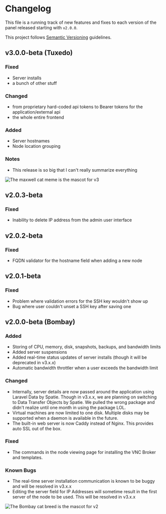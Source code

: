 # Changelog
This file is a running track of new features and fixes to each version of the panel released starting with `v2.0.0`.

This project follows [Semantic Versioning](http://semver.org) guidelines.

## v3.0.0-beta (Tuxedo)
### Fixed
* Server installs
* a bunch of other stuff

### Changed
* from proprietary hard-coded api tokens to Bearer tokens for the application/external api
* the whole entire frontend

### Added
* Server hostnames
* Node location grouping

### Notes
* This release is so big that I can't really summarize everything

![The maxwell cat meme is the mascot for v3](https://imgur.com/mowvogE.png)

## v2.0.3-beta
### Fixed
* Inability to delete IP address from the admin user interface

## v2.0.2-beta
### Fixed
* FQDN validator for the hostname field when adding a new node

## v2.0.1-beta
### Fixed
* Problem where validation errors for the SSH key wouldn't show up
* Bug where user couldn't unset a SSH key after saving one

## v2.0.0-beta (Bombay)
### Added
* Storing of CPU, memory, disk, snapshots, backups, and bandwidth limits
* Added server suspensions
* Added real-time status updates of server installs (though it will be deprecated in v3.x.x)
* Automatic bandwidth throttler when a user exceeds the bandwidth limit

### Changed
* Internally, server details are now passed around the application using Laravel Data by Spatie. Though in v3.x.x, we are planning on switching to Data Transfer Objects by Spatie. We pulled the wrong package and didn't realize until one month in using the package LOL.
* Virtual machines are now limited to one disk. Multiple disks may be supported when a daemon is available in the future.
* The built-in web server is now Caddy instead of Nginx. This provides auto SSL out of the box.

### Fixed
* The commands in the node viewing page for installing the VNC Broker and templates.

### Known Bugs
* The real-time server installation communication is known to be buggy and will be resolved in v3.x.x
* Editing the server field for IP Addresses will sometime result in the first server of the node to be used. This will be resolved in v3.x.x

![The Bombay cat breed is the mascot for v2](https://imgur.com/fP6oxn9.png)
